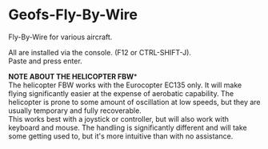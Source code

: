# Geofs-Fly-By-Wire
Fly-By-Wire for various aircraft.

All are installed via the console. (F12 or CTRL-SHIFT-J). <br>
Paste and press enter.

**NOTE ABOUT THE HELICOPTER FBW***<br>
The helicopter FBW works with the Eurocopter EC135 only. It will make flying significantly easier at the expense of aerobatic capability. The helicopter is prone to some amount of oscillation at low speeds, but they are usually temporary and fully recoverable.<br>
This works best with a joystick or controller, but will also work with keyboard and mouse. The handling is significantly different and will take some getting used to, but it's more intuitive than with no assistance.
